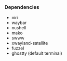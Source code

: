 ### Dependencies
- niri
- waybar
- nushell
- mako
- swww
- xwayland-satellite
- fuzzel
- ghostty (default terminal)
